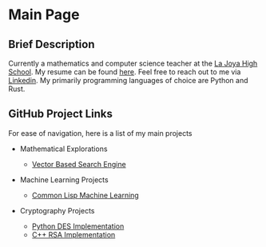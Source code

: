 # Main Page

## Brief Description

Currently a mathematics and computer science teacher at the [La Joya High School](https://ljhs.lajoyaisd.com/). My resume can be found [here](https://raw.githubusercontent.com/0x17io/0x17io.github.io/main/jre_resume.pdf). Feel free to reach out to me via [Linkedin](https://www.linkedin.com/in/jose-ruben-espinoza/). My primarily programming languages of choice are Python and Rust.

## GitHub Project Links
For ease of navigation, here is a list of my main projects

- Mathematical Explorations
  - [Vector Based Search Engine](https://github.com/0x17io/optimized_SearchEngine)
  
- Machine Learning Projects
  - [Common Lisp Machine Learning](https://github.com/0x17io/RevivingCommonLispML)
  
- Cryptography Projects
  - [Python DES Implementation](https://github.com/0x17io/python_des_implementation)
  - [C++ RSA Implementation](https://github.com/0x17io/basic_rsa)

